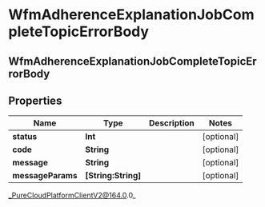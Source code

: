 # WfmAdherenceExplanationJobCompleteTopicErrorBody

## WfmAdherenceExplanationJobCompleteTopicErrorBody

## Properties

|Name | Type | Description | Notes|
|------------ | ------------- | ------------- | -------------|
| **status** | **Int** |  | [optional] |
| **code** | **String** |  | [optional] |
| **message** | **String** |  | [optional] |
| **messageParams** | **[String:String]** |  | [optional] |



_PureCloudPlatformClientV2@164.0.0_
